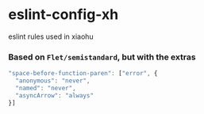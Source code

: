 # eslint-config-xh
eslint rules used in xiaohu


### Based on `Flet/semistandard`, but with the extras

```js
"space-before-function-paren": ["error", {
  "anonymous": "never",
  "named": "never",
  "asyncArrow": "always"
}]
```
